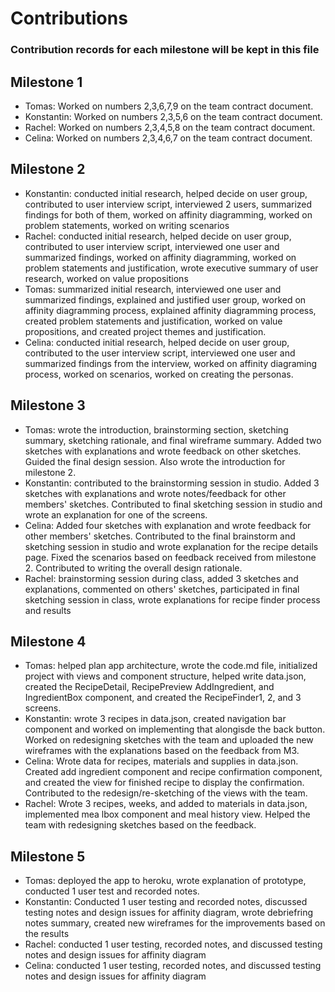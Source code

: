 # Contributions
### Contribution records for each milestone will be kept in this file

## Milestone 1

- Tomas: Worked on numbers 2,3,6,7,9 on the team contract document.
- Konstantin: Worked on numbers 2,3,5,6 on the team contract document.  
- Rachel: Worked on numbers 2,3,4,5,8 on the team contract document.
- Celina: Worked on numbers 2,3,4,6,7 on the team contract document.

## Milestone 2
- Konstantin: conducted initial research, helped decide on user group, contributed to user interview script, interviewed 2 users, summarized findings for both of them, worked on affinity diagramming, worked on problem statements, worked on writing scenarios
- Rachel: conducted initial research, helped decide on user group, contributed to user interview script, interviewed one user and summarized findings, worked on affinity diagramming, worked on problem statements and justification, wrote executive summary of user research, worked on value propositions
- Tomas: summarized initial research, interviewed one user and summarized findings, explained and justified user group, worked on affinity diagramming process, explained affinity diagramming process, created problem statements and justification, worked on value propositions, and created project themes and justification.
- Celina: conducted initial research, helped decide on user group, contributed to the user interview script, interviewed one user and summarized findings from the interview, worked on affinity diagraming process, worked on scenarios, worked on creating the personas. 

## Milestone 3
- Tomas: wrote the introduction, brainstorming section, sketching summary, sketching rationale, and final wireframe summary. Added two sketches with explanations and wrote feedback on other sketches. Guided the final design session. Also wrote the introduction for milestone 2. 
- Konstantin: contributed to the brainstorming session in studio. Added 3 sketches with explanations and wrote notes/feedback for other members' sketches. Contributed to final sketching session in studio and wrote an explanation for one of the screens. 
- Celina: Added four sketches with explanation and wrote feedback for other members' sketches. Contributed to the final brainstorm and sketching session in studio and wrote explanation for the recipe details page. Fixed the scenarios based on feedback received from milestone 2. Contributed to writing the overall design rationale. 
- Rachel: brainstorming session during class, added 3 sketches and explanations, commented on others' sketches, participated in final sketching session in class, wrote explanations for recipe finder process and results

## Milestone 4

- Tomas: helped plan app architecture, wrote the code.md file, initialized project with views and component structure, helped write data.json, created the RecipeDetail, RecipePreview AddIngredient, and IngredientBox component, and created the RecipeFinder1, 2, and 3 screens.
- Konstantin: wrote 3 recipes in data.json, created navigation bar component and worked on implementing that alongisde the back button. Worked on redesigning sketches with the team and uploaded the new wireframes with the explanations based on the feedback from M3. 
- Celina: Wrote data for recipes, materials and supplies in data.json. Created add ingredient component and recipe confirmation component, and created the view for finished recipe to display the confirmation. Contributed to the redesign/re-sketching of the views with the team.
- Rachel: Wrote 3 recipes, weeks, and added to materials in data.json, implemented mea lbox component and meal history view. Helped the team with redesigning sketches based on the feedback.

## Milestone 5

- Tomas: deployed the app to heroku, wrote explanation of prototype, conducted 1 user test and recorded notes.
- Konstantin: Conducted 1 user testing and recorded notes, discussed testing notes and design issues for affinity diagram, wrote debriefring notes summary, created new wireframes for the improvements based on the results
- Rachel: conducted 1 user testing, recorded notes, and discussed testing notes and design issues for affinity diagram
- Celina: conducted 1 user testing, recorded notes, and discussed testing notes and design issues for affinity diagram